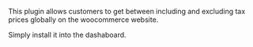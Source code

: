 This plugin allows customers to get between including and excluding tax prices globally on the woocommerce website.

Simply install it into the dashaboard.
